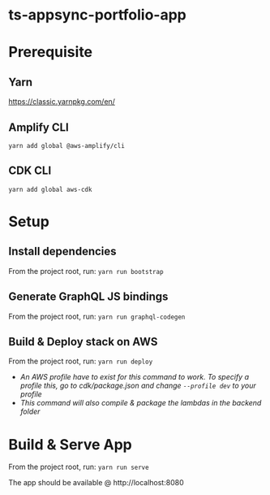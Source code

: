 # ts-appsync-portfolio-app

# Prerequisite

## Yarn

https://classic.yarnpkg.com/en/

## Amplify CLI

```yarn add global @aws-amplify/cli```

## CDK CLI

```yarn add global aws-cdk```

# Setup

## Install dependencies

From the project root, run: ```yarn run bootstrap```

## Generate GraphQL JS bindings

From the project root, run: ```yarn run graphql-codegen```

## Build & Deploy stack on AWS

From the project root, run: ```yarn run deploy```

* _An AWS profile have to exist for this command to work. To specify a profile this, go to cdk/package.json and change ```--profile dev``` to your profile_
* _This command will also compile & package the lambdas in the backend folder_

# Build & Serve App

From the project root, run: ```yarn run serve```

The app should be available @ http://localhost:8080
